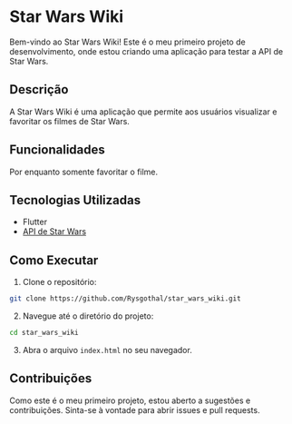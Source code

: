 # Star Wars Wiki

Bem-vindo ao Star Wars Wiki! Este é o meu primeiro projeto de desenvolvimento, onde estou criando uma aplicação para testar a API de Star Wars.

## Descrição

A Star Wars Wiki é uma aplicação que permite aos usuários visualizar e favoritar os filmes de Star Wars.

## Funcionalidades

Por enquanto somente favoritar o filme.

## Tecnologias Utilizadas

- Flutter
- [API de Star Wars](https://swapi.dev/)

## Como Executar

1. Clone o repositório:
  ```bash
  git clone https://github.com/Rysgothal/star_wars_wiki.git
  ```
2. Navegue até o diretório do projeto:
  ```bash
  cd star_wars_wiki
  ```
3. Abra o arquivo `index.html` no seu navegador.

## Contribuições

Como este é o meu primeiro projeto, estou aberto a sugestões e contribuições. Sinta-se à vontade para abrir issues e pull requests.

